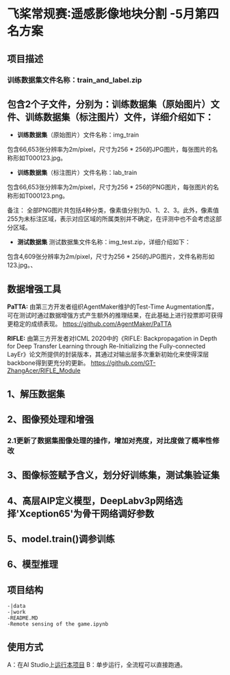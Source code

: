# 飞桨常规赛∶遥感影像地块分割 -5月第四名方案


## 项目描述
### 训练数据集文件名称：train_and_label.zip

## 包含2个子文件，分别为：训练数据集（原始图片）文件、训练数据集（标注图片）文件，详细介绍如下：

* **训练数据集**（原始图片）文件名称：img_train

包含66,653张分辨率为2m/pixel，尺寸为256 * 256的JPG图片，每张图片的名称形如T000123.jpg。

* **训练数据集**（标注图片）文件名称：lab_train

包含66,653张分辨率为2m/pixel，尺寸为256 * 256的PNG图片，每张图片的名称形如T000123.png。

备注： 全部PNG图片共包括4种分类，像素值分别为0、1、2、3。此外，像素值255为未标注区域，表示对应区域的所属类别并不确定，在评测中也不会考虑这部分区域。

* **测试数据集**
测试数据集文件名称：img_test.zip，详细介绍如下：

包含4,609张分辨率为2m/pixel，尺寸为256 * 256的JPG图片，文件名称形如123.jpg。、

## 数据增强工具
**PaTTA:** 由第三方开发者组织AgentMaker维护的Test-Time Augmentation库，可在测试时通过数据增强方式产生额外的推理结果，在此基础上进行投票即可获得更稳定的成绩表现。 https://github.com/AgentMaker/PaTTA

**RIFLE:** 由第三方开发者对ICML 2020中的《RIFLE: Backpropagation in Depth for Deep Transfer Learning through Re-Initializing the Fully-connected LayEr》论文所提供的封装版本，其通过对输出层多次重新初始化来使得深层backbone得到更充分的更新。 https://github.com/GT-ZhangAcer/RIFLE_Module

## 1、解压数据集
## 2、图像预处理和增强
### 2.1更新了数据集图像处理的操作，增加对亮度，对比度做了概率性修改
## 3、图像标签赋予含义，划分好训练集，测试集验证集
## 4、高层AIP定义模型，DeepLabv3p网络选择'Xception65'为骨干网络调好参数
## 5、model.train()调参训练
## 6、模型推理



## 项目结构
```
-|data
-|work
-README.MD
-Remote sensing of the game.ipynb
```
## 使用方式
A：在AI Studio上[运行本项目](https://aistudio.baidu.com/aistudio/projectdetail/1803811)
B：单步运行，全流程可以直接跑通。
